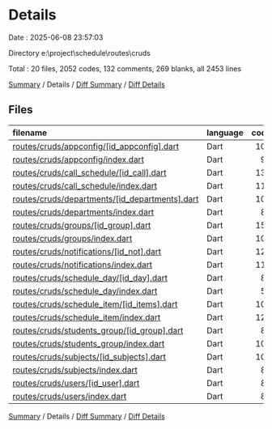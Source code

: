 # Details

Date : 2025-06-08 23:57:03

Directory e:\\project\\schedule\\routes\\cruds

Total : 20 files,  2052 codes, 132 comments, 269 blanks, all 2453 lines

[Summary](results.md) / Details / [Diff Summary](diff.md) / [Diff Details](diff-details.md)

## Files
| filename | language | code | comment | blank | total |
| :--- | :--- | ---: | ---: | ---: | ---: |
| [routes/cruds/appconfig/\[id\_appconfig\].dart](/routes/cruds/appconfig/%5Bid_appconfig%5D.dart) | Dart | 108 | 7 | 14 | 129 |
| [routes/cruds/appconfig/index.dart](/routes/cruds/appconfig/index.dart) | Dart | 90 | 8 | 10 | 108 |
| [routes/cruds/call\_schedule/\[id\_call\].dart](/routes/cruds/call_schedule/%5Bid_call%5D.dart) | Dart | 137 | 6 | 17 | 160 |
| [routes/cruds/call\_schedule/index.dart](/routes/cruds/call_schedule/index.dart) | Dart | 111 | 6 | 11 | 128 |
| [routes/cruds/departments/\[id\_departments\].dart](/routes/cruds/departments/%5Bid_departments%5D.dart) | Dart | 103 | 6 | 14 | 123 |
| [routes/cruds/departments/index.dart](/routes/cruds/departments/index.dart) | Dart | 85 | 6 | 9 | 100 |
| [routes/cruds/groups/\[id\_group\].dart](/routes/cruds/groups/%5Bid_group%5D.dart) | Dart | 151 | 9 | 18 | 178 |
| [routes/cruds/groups/index.dart](/routes/cruds/groups/index.dart) | Dart | 105 | 7 | 10 | 122 |
| [routes/cruds/notifications/\[id\_not\].dart](/routes/cruds/notifications/%5Bid_not%5D.dart) | Dart | 123 | 5 | 15 | 143 |
| [routes/cruds/notifications/index.dart](/routes/cruds/notifications/index.dart) | Dart | 114 | 6 | 12 | 132 |
| [routes/cruds/schedule\_day/\[id\_day\].dart](/routes/cruds/schedule_day/%5Bid_day%5D.dart) | Dart | 89 | 4 | 17 | 110 |
| [routes/cruds/schedule\_day/index.dart](/routes/cruds/schedule_day/index.dart) | Dart | 57 | 3 | 11 | 71 |
| [routes/cruds/schedule\_item/\[id\_items\].dart](/routes/cruds/schedule_item/%5Bid_items%5D.dart) | Dart | 108 | 6 | 12 | 126 |
| [routes/cruds/schedule\_item/index.dart](/routes/cruds/schedule_item/index.dart) | Dart | 124 | 11 | 21 | 156 |
| [routes/cruds/students\_group/\[id\_group\].dart](/routes/cruds/students_group/%5Bid_group%5D.dart) | Dart | 87 | 8 | 14 | 109 |
| [routes/cruds/students\_group/index.dart](/routes/cruds/students_group/index.dart) | Dart | 100 | 6 | 16 | 122 |
| [routes/cruds/subjects/\[id\_subjects\].dart](/routes/cruds/subjects/%5Bid_subjects%5D.dart) | Dart | 105 | 6 | 12 | 123 |
| [routes/cruds/subjects/index.dart](/routes/cruds/subjects/index.dart) | Dart | 88 | 6 | 9 | 103 |
| [routes/cruds/users/\[id\_user\].dart](/routes/cruds/users/%5Bid_user%5D.dart) | Dart | 83 | 10 | 13 | 106 |
| [routes/cruds/users/index.dart](/routes/cruds/users/index.dart) | Dart | 84 | 6 | 14 | 104 |

[Summary](results.md) / Details / [Diff Summary](diff.md) / [Diff Details](diff-details.md)